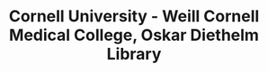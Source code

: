 ---
layout: repo
title: "Cornell University - Weill Cornell Medical College, Oskar Diethelm Library"
id: 21243
permalink: repos/21243/
---